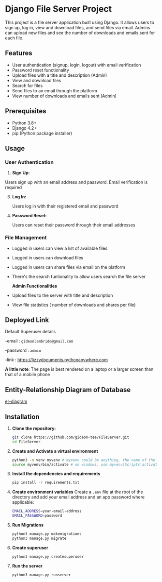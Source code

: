 # Django File Server Project

This project is a file server application built using Django. It allows users to sign up, log in, view and download files, and send files via email. Admins can upload new files and see the number of downloads and emails sent for each file.

## Features

- User authentication (signup, login, logout) with email verification
- Password reset functionality
- Upload files with a title and description (Admin)
- View and download files
- Search for files
- Send files to an email through the platform
- View number of downloads and emails sent (Admin)

## Prerequisites

- Python 3.8+
- Django 4.2+
- pip (Python package installer)

## Usage

### User Authentication
1. **Sign Up:**
   
  Users sign up with an email address and password. Email verification is required

3. **Log In:**
   
   Users log in with their registered email and password

4. **Password Reset:**
   
   Users can reset their password through their email addresses

### File Management
- Logged in users can view a list of available files
- Logged in users can download files
- Logged in users can share files via email on the platform
- There's the search funtionality to allow users search the file server

  **Admin Functionalities**
- Upload files to the server with title and description
- View file statistics ( number of downloads and shares per file)

## Deployed Link

Default Superuser details

-email : `gideonlambride@gmail.com`

-password : `admin`

-link : https://lizzydocuments.pythonanywhere.com

**A little note**: The page is best rendered on a laptop or a larger screen than that of a mobile phone


## Entity-Relationship Diagram of Database

[er-diagram](https://github.com/user-attachments/assets/eb1b08fa-b0ed-4a9b-a57b-87db3019b322)

## Installation


1. **Clone the repository:**
   ```bash
   git clone https://github.com/gideon-tee/FileServer.git
   cd FileServer
   ```
   
2. **Create and Activate a virtual environment**
   ```bash
   python3 -m venv myvenv # myvenv could be anything, the name of the virtualenv
   source myvenv/bin/activate # on windows, use myvenv\Scripts\activate
   ```
3. **Install the dependencies and requirements**
   ```bash
   pip install -r requirements.txt
   ```

4. **Create environment variables**
   Create a `.env` file at the root of the directory and add your email address and an app password where applicable:
   ```bash
   EMAIL_ADDRESS=your-email-address
   EMAIL_PASSWORD=password
   ```

5. **Run Migrations**
   ```bash
   python3 manage.py makemigrations
   python3 manage.py migrate
   ```

6. **Create superuser**
   ```bash
   python3 manage.py createsuperuser
   ```

7. **Run the server**
   ```bash
   python3 manage.py runserver
   ```



  
   
